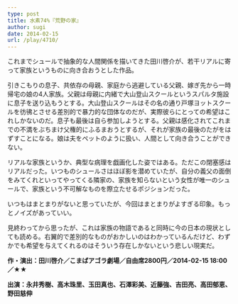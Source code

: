 ```yaml
---
type: post
title: 水素74%『荒野の家』
author: sugi
date: 2014-02-15
url: /play/4710/
---
```

これまでシュールで抽象的な人間関係を描いてきた田川啓介が、若干リアルに寄って家族というものに向き合おうとした作品。

引きこもりの息子、共依存の母親、家庭から逃避している父親、嫁ぎ先から一時帰宅の娘の4人家族。父親は母親に内緒で大山登山スクールというスパルタ施設に息子を送り込もうとする。大山登山スクールはその名の通り戸塚ヨットスクールを彷彿とさせる差別的で暴力的な団体なのだが、実際彼らにとっての希望はこれしかないのだ。息子も最後は自ら参加しようとする。父親は感化されてこれまでの不満をぶちまけ父権的にふるまおうとするが、それが家族の最後のたがをはずすことになる。娘は夫をペットのように扱い、人間として向き合うことができない。

リアルな家族というか、典型な病理を戯画化した姿ではある。ただこの閉塞感はリアルだった。いつものシュールさはほぼ影を潜めていたが、自分の義父の面倒をみてくれといってやってくる隣家の、家族を知らないという女性が唯一のシュールで、家族という不可解なものを際立たせるポジションだった。

いつもはまとまりがないと思っていたが、今回はまとまりがよすぎる印象。もっとノイズがあっていい。

見終わってから思ったが、これは家族の物語であると同時に今の日本の現状としても読める。右翼的で差別的なものがおかしいのはわかっているんだけど、わずかでも希望を与えてくれるのはそういう存在しかないという悲しい現実だ。

**作・演出：田川啓介／こまばアゴラ劇場／自由席2800円／2014-02-15 18:00／★★**

**出演：永井秀樹、高木珠里、玉田真也、石澤彩美、近藤強、吉田亮、高田郁恵、野田慈伸**

